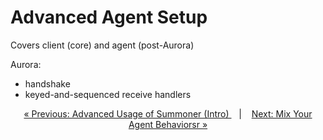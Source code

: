 #  Advanced Agent Setup

Covers client (core) and agent (post-Aurora)

Aurora:
  - handshake
  - keyed-and-sequenced receive handlers

<p align="center">
  <a href="index.md">&laquo; Previous: Advanced Usage of Summoner (Intro) </a> &nbsp;&nbsp;&nbsp;|&nbsp;&nbsp;&nbsp; <a href="merge.md">Next: Mix Your Agent Behaviorsr &raquo;</a>
</p>